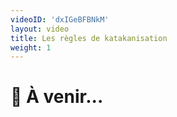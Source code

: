 ```yaml
---
videoID: 'dxIGeBFBNkM'
layout: video
title: Les règles de katakanisation
weight: 1
---
```


# 👷 À venir...
